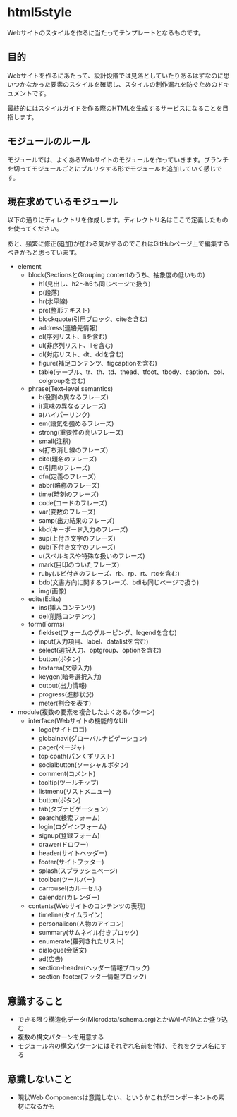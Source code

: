 html5style
==========

Webサイトのスタイルを作るに当たってテンプレートとなるものです。

## 目的
Webサイトを作るにあたって、設計段階では見落としていたりあるはずなのに思いつかなかった要素のスタイルを確認し、スタイルの制作漏れを防ぐためのドキュメントです。

最終的にはスタイルガイドを作る際のHTMLを生成するサービスになることを目指します。

## モジュールのルール
モジュールでは、よくあるWebサイトのモジュールを作っていきます。ブランチを切ってモジュールごとにプルリクする形でモジュールを追加していく感じです。

## 現在求めているモジュール
以下の通りにディレクトリを作成します。ディレクトリ名はここで定義したものを使ってください。

あと、頻繁に修正(追加)が加わる気がするのでこれはGitHubページ上で編集するべきかもと思っています。

- element
    - block(SectionsとGrouping contentのうち、抽象度の低いもの)
        - h1(見出し、h2〜h6も同じページで扱う)
        - p(段落)
        - hr(水平線)
        - pre(整形テキスト)
        - blockquote(引用ブロック、citeを含む)
        - address(連絡先情報)
        - ol(序列リスト、liを含む)
        - ul(非序列リスト、liを含む)
        - dl(対応リスト、dt、ddを含む)
        - figure(補足コンテンツ、figcaptionを含む)
        - table(テーブル、tr、th、td、thead、tfoot、tbody、caption、col、colgroupを含む)
    - phrase(Text-level semantics)
        - b(役割の異なるフレーズ)
        - i(意味の異なるフレーズ)
        - a(ハイパーリンク)
        - em(語気を強めるフレーズ)
        - strong(重要性の高いフレーズ)
        - small(注釈)
        - s(打ち消し線のフレーズ)
        - cite(題名のフレーズ)
        - q(引用のフレーズ)
        - dfn(定義のフレーズ)
        - abbr(略称のフレーズ)
        - time(時刻のフレーズ)
        - code(コードのフレーズ)
        - var(変数のフレーズ)
        - samp(出力結果のフレーズ)
        - kbd(キーボード入力のフレーズ)
        - sup(上付き文字のフレーズ)
        - sub(下付き文字のフレーズ)
        - u(スペルミスや特殊な扱いのフレーズ)
        - mark(目印のついたフレーズ)
        - ruby(ルビ付きのフレーズ、rb、rp、rt、rtcを含む)
        - bdo(文書方向に関するフレーズ、bdiも同じページで扱う)
        - img(画像)
    - edits(Edits)
        - ins(挿入コンテンツ)
        - del(削除コンテンツ)
    - form(Forms)
        - fieldset(フォームのグルーピング、legendを含む)
        - input(入力項目、label、datalistを含む)
        - select(選択入力、optgroup、optionを含む)
        - button(ボタン)
        - textarea(文章入力)
        - keygen(暗号選択入力)
        - output(出力情報)
        - progress(進捗状況)
        - meter(割合を表す)
- module(複数の要素を複合したよくあるパターン)
    - interface(Webサイトの機能的なUI)
        - logo(サイトロゴ)
        - globalnavi(グローバルナビゲーション)
        - pager(ページャ)
        - topicpath(パンくずリスト)
        - socialbutton(ソーシャルボタン)
        - comment(コメント)
        - tooltip(ツールチップ)
        - listmenu(リストメニュー)
        - button(ボタン)
        - tab(タブナビゲーション)
        - search(検索フォーム)
        - login(ログインフォーム)
        - signup(登録フォーム)
        - drawer(ドロワー)
        - header(サイトヘッダー)
        - footer(サイトフッター)
        - splash(スプラッシュページ)
        - toolbar(ツールバー)
        - carrousel(カルーセル)
        - calendar(カレンダー)
    - contents(Webサイトのコンテンツの表現)
        - timeline(タイムライン)
        - personalicon(人物のアイコン)
        - summary(サムネイル付きブロック)
        - enumerate(羅列されたリスト)
        - dialogue(会話文)
        - ad(広告)
        - section-header(ヘッダー情報ブロック)
        - section-footer(フッター情報ブロック)



## 意識すること
- できる限り構造化データ(Microdata/schema.org)とかWAI-ARIAとか盛り込む
- 複数の構文パターンを用意する
- モジュール内の構文パターンにはそれぞれ名前を付け、それをクラス名にする

## 意識しないこと
- 現状Web Componentsは意識しない、というかこれがコンポーネントの素材になるかも
